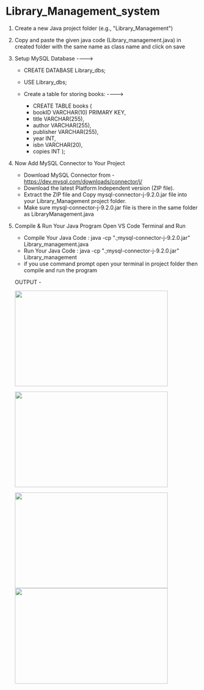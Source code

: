 # Library_Management_system

1. Create a new Java project folder (e.g., "Library_Management")

2. Copy and paste the given java code (Library_management.java) in created folder with the same name as class name and click on save

3. Setup MySQL Database 
---->
     * CREATE DATABASE Library_dbs;
     * USE Library_dbs;

   * Create a table for storing books:
     ---->    
     * CREATE TABLE books (
     * bookID VARCHAR(10) PRIMARY KEY,
     * title VARCHAR(255),
     * author VARCHAR(255),
     * publisher VARCHAR(255),
     * year INT,
     * isbn VARCHAR(20),
     * copies INT  );

  4. Now Add MySQL Connector to Your Project

     * Download MySQL Connector from - https://dev.mysql.com/downloads/connector/j/
     * Download the latest Platform Independent version (ZIP file).
     * Extract the ZIP file and Copy mysql-connector-j-9.2.0.jar file into your Library_Management project folder.
     * Make sure mysql-connector-j-9.2.0.jar file is there in the same folder as LibraryManagement.java

  5.  Compile & Run Your Java Program
      Open VS Code Terminal and Run
         * Compile Your Java Code : java -cp ".;mysql-connector-j-9.2.0.jar" Library_management.java
         * Run Your Java Code     : java -cp ".;mysql-connector-j-9.2.0.jar" Library_management
         * if you use command prompt open your terminal in project folder then compile and run the program <br>

         OUTPUT - 


      <img src="https://github.com/user-attachments/assets/3dde45ab-5a2d-40fa-83f2-3b48220633d2" width="400" height="250"  />  
  
      <img src="https://github.com/user-attachments/assets/002bf0f8-b299-4742-ba11-fd8116557624" width="400" height="250"  /> <br>
      
      <img src="https://github.com/user-attachments/assets/5ebb64f7-ca9a-4772-bddd-214e1876cc44" width="400" height="250"  /> 
    
      <img src="https://github.com/user-attachments/assets/c20733e1-f077-4aaa-b8d4-ab7f59934583" width="400" height="250"  />
     
   




           



  





